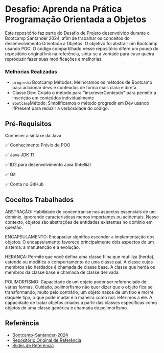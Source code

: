 
# Desafio: Aprenda na Prática Programação Orientada a Objetos

Este repositório faz parte do Desafio de Projeto desenvolvido durante o Bootcamp Santander 2024, afim de trabalhar os conceitos do desemvolvimento Orientada a Objetos. O objetivo foi abstrair um Bootcamp usando POO. O código compartilhado nesse repositório difere um pouco do repositório original link na referência, sinta-se a vontade para caso queira reproduzir fazer suas modificações e melhorias.

### Melhorias Realizadas

- `progredir`Bootcamp Métodos: Melhoramos os métodos de Bootcamp para adicionar devs e conteúdos de forma mais clara e direta.
- Classe Dev: Criado o método para "inscreverConteudo" para permitir a inscrição em conteúdos individualmente
- `Bootcamp`Método: Simplificamos o método progredir em Dev usando ifPresent para reduzir a verbosidade do código.


## Pré-Requisitos

Conhecer a sintaxe da Java

✅ Conhecimento Prévio de POO

✅ Java JDK 11

✅ IDE para desenvolvimento Java (IntelliJ)

✅ Git

✅ Conta no GitHub
## Coceitos Trabalhados

ABSTRAÇÃO:
Habilidade de concentrar-se nos aspectos essenciais de um domínio, ignorando características menos importantes ou acidentais. Nesse contexto, objetos são abstrações de entidades existentes no domínio em questão.

ENCAPSULAMENTO:
Encapsular significa esconder a implementação dos objetos. O encapsulamento favorece principalmente dois aspectos de um sistema: a manutenção e a evolução.

HERANÇA:
Permite que você defina uma classe filha que reutiliza (herda), estende ou modifica o comportamento de uma classe pai. A classe cujos membros são herdados é chamada de classe base. A classe que herda os membros da classe base é chamada de classe derivada.

POLIMORFISMO:
Capacidade de um objeto poder ser referenciado de várias formas. Cuidado, polimorfismo não quer dizer que o objeto fica se transformando, muito pelo contrário, um objeto nasce de um tipo e morre daquele tipo, o que pode mudar é a maneira como nos referimos a ele. A capacidade de tratar objetos criados a partir das classes específicas como objetos de uma classe genérica é chamada de polimorfismo.


## Referência

 - [Bootcamp-Santander-2024](https://web.dio.me/track/7da9882f-2f0d-4f4d-b997-f300ce50f9f5)
 - [Repositório Original de Referência](https://github.com/cami-la/desafio-poo-dio)
 - [Slides de Referência](https://academiapme-my.sharepoint.com/:p:/g/personal/camila_cavalcante_dio_me/EaXyYOjBaFpZjkxhexMo5EcBKMEEAI5t5aHlsTjnBQJlUw?rtime=8NIRbt6S3Eg)


